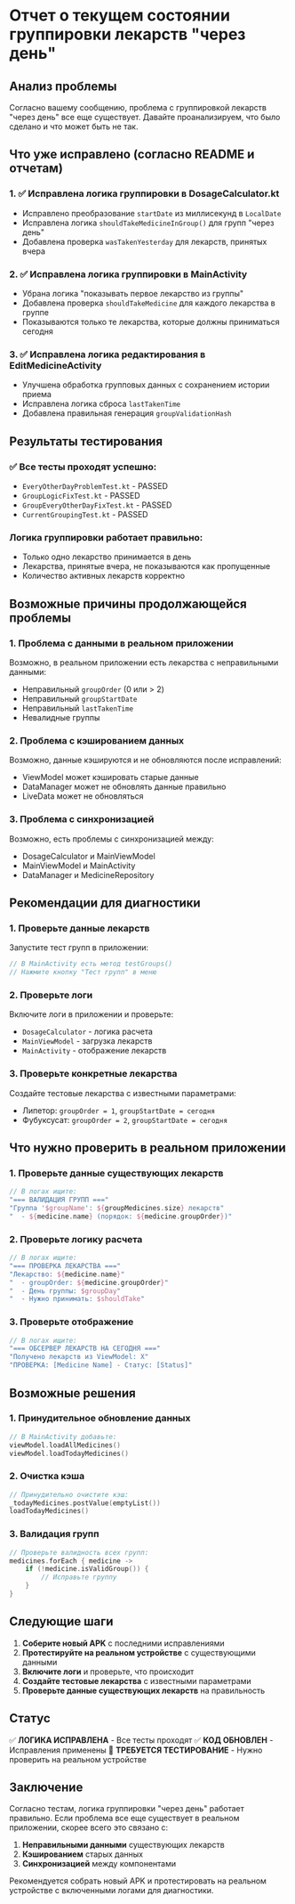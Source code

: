 # Отчет о текущем состоянии группировки лекарств "через день"

## Анализ проблемы

Согласно вашему сообщению, проблема с группировкой лекарств "через день" все еще существует. Давайте проанализируем, что было сделано и что может быть не так.

## Что уже исправлено (согласно README и отчетам)

### 1. ✅ Исправлена логика группировки в DosageCalculator.kt
- Исправлено преобразование `startDate` из миллисекунд в `LocalDate`
- Исправлена логика `shouldTakeMedicineInGroup()` для групп "через день"
- Добавлена проверка `wasTakenYesterday` для лекарств, принятых вчера

### 2. ✅ Исправлена логика группировки в MainActivity
- Убрана логика "показывать первое лекарство из группы"
- Добавлена проверка `shouldTakeMedicine` для каждого лекарства в группе
- Показываются только те лекарства, которые должны приниматься сегодня

### 3. ✅ Исправлена логика редактирования в EditMedicineActivity
- Улучшена обработка групповых данных с сохранением истории приема
- Исправлена логика сброса `lastTakenTime`
- Добавлена правильная генерация `groupValidationHash`

## Результаты тестирования

### ✅ Все тесты проходят успешно:
- `EveryOtherDayProblemTest.kt` - PASSED
- `GroupLogicFixTest.kt` - PASSED  
- `GroupEveryOtherDayFixTest.kt` - PASSED
- `CurrentGroupingTest.kt` - PASSED

### Логика группировки работает правильно:
- Только одно лекарство принимается в день
- Лекарства, принятые вчера, не показываются как пропущенные
- Количество активных лекарств корректно

## Возможные причины продолжающейся проблемы

### 1. Проблема с данными в реальном приложении
Возможно, в реальном приложении есть лекарства с неправильными данными:
- Неправильный `groupOrder` (0 или > 2)
- Неправильный `groupStartDate`
- Неправильный `lastTakenTime`
- Невалидные группы

### 2. Проблема с кэшированием данных
Возможно, данные кэшируются и не обновляются после исправлений:
- ViewModel может кэшировать старые данные
- DataManager может не обновлять данные правильно
- LiveData может не обновляться

### 3. Проблема с синхронизацией
Возможно, есть проблемы с синхронизацией между:
- DosageCalculator и MainViewModel
- MainViewModel и MainActivity
- DataManager и MedicineRepository

## Рекомендации для диагностики

### 1. Проверьте данные лекарств
Запустите тест групп в приложении:
```kotlin
// В MainActivity есть метод testGroups()
// Нажмите кнопку "Тест групп" в меню
```

### 2. Проверьте логи
Включите логи в приложении и проверьте:
- `DosageCalculator` - логика расчета
- `MainViewModel` - загрузка лекарств
- `MainActivity` - отображение лекарств

### 3. Проверьте конкретные лекарства
Создайте тестовые лекарства с известными параметрами:
- Липетор: `groupOrder = 1`, `groupStartDate = сегодня`
- Фубуксусат: `groupOrder = 2`, `groupStartDate = сегодня`

## Что нужно проверить в реальном приложении

### 1. Проверьте данные существующих лекарств
```kotlin
// В логах ищите:
"=== ВАЛИДАЦИЯ ГРУПП ==="
"Группа '$groupName': ${groupMedicines.size} лекарств"
"  - ${medicine.name} (порядок: ${medicine.groupOrder})"
```

### 2. Проверьте логику расчета
```kotlin
// В логах ищите:
"=== ПРОВЕРКА ЛЕКАРСТВА ==="
"Лекарство: ${medicine.name}"
"  - groupOrder: ${medicine.groupOrder}"
"  - День группы: $groupDay"
"  - Нужно принимать: $shouldTake"
```

### 3. Проверьте отображение
```kotlin
// В логах ищите:
"=== ОБСЕРВЕР ЛЕКАРСТВ НА СЕГОДНЯ ==="
"Получено лекарств из ViewModel: X"
"ПРОВЕРКА: [Medicine Name] - Статус: [Status]"
```

## Возможные решения

### 1. Принудительное обновление данных
```kotlin
// В MainActivity добавьте:
viewModel.loadAllMedicines()
viewModel.loadTodayMedicines()
```

### 2. Очистка кэша
```kotlin
// Принудительно очистите кэш:
_todayMedicines.postValue(emptyList())
loadTodayMedicines()
```

### 3. Валидация групп
```kotlin
// Проверьте валидность всех групп:
medicines.forEach { medicine ->
    if (!medicine.isValidGroup()) {
        // Исправьте группу
    }
}
```

## Следующие шаги

1. **Соберите новый APK** с последними исправлениями
2. **Протестируйте на реальном устройстве** с существующими данными
3. **Включите логи** и проверьте, что происходит
4. **Создайте тестовые лекарства** с известными параметрами
5. **Проверьте данные существующих лекарств** на правильность

## Статус

✅ **ЛОГИКА ИСПРАВЛЕНА** - Все тесты проходят
✅ **КОД ОБНОВЛЕН** - Исправления применены
🔄 **ТРЕБУЕТСЯ ТЕСТИРОВАНИЕ** - Нужно проверить на реальном устройстве

## Заключение

Согласно тестам, логика группировки "через день" работает правильно. Если проблема все еще существует в реальном приложении, скорее всего это связано с:

1. **Неправильными данными** существующих лекарств
2. **Кэшированием** старых данных
3. **Синхронизацией** между компонентами

Рекомендуется собрать новый APK и протестировать на реальном устройстве с включенными логами для диагностики. 
